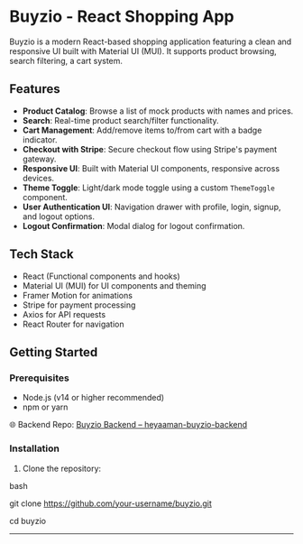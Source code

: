# Buyzio - React Shopping App 

Buyzio is a modern React-based shopping application featuring a clean and responsive UI built with Material UI (MUI). It supports product browsing, search filtering, a cart system.

## Features

- **Product Catalog**: Browse a list of mock products with names and prices.
- **Search**: Real-time product search/filter functionality.
- **Cart Management**: Add/remove items to/from cart with a badge indicator.
- **Checkout with Stripe**: Secure checkout flow using Stripe's payment gateway.
- **Responsive UI**: Built with Material UI components, responsive across devices.
- **Theme Toggle**: Light/dark mode toggle using a custom `ThemeToggle` component.
- **User Authentication UI**: Navigation drawer with profile, login, signup, and logout options.
- **Logout Confirmation**: Modal dialog for logout confirmation.

## Tech Stack

- React (Functional components and hooks)
- Material UI (MUI) for UI components and theming
- Framer Motion for animations
- Stripe for payment processing
- Axios for API requests
- React Router for navigation

## Getting Started

### Prerequisites

- Node.js (v14 or higher recommended)
- npm or yarn

🌐 Backend Repo: [Buyzio Backend – heyaaman-buyzio-backend](https://github.com/heyaaman/buyzio-backend)

### Installation

1. Clone the repository:

bash

git clone https://github.com/your-username/buyzio.git

cd buyzio

---



